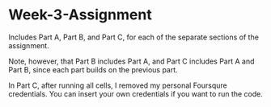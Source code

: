 # Week-3-Assignment
Includes Part A, Part B, and Part C, for each of the
separate sections of the assignment.

Note, however, that Part B includes Part A, and Part C
includes Part A and Part B, since each part builds on
the previous part.

In Part C, after running all cells, I removed my personal
Foursqure credentials. You can insert your own credentials
if you want to run the code.
